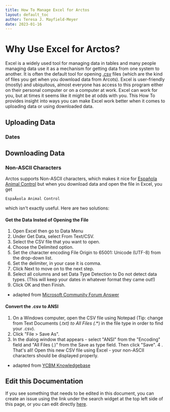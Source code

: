 ```yaml
---
title: How To Manage Excel for Arctos
layout: default_toc
author: Teresa J. Mayfield-Meyer
date: 2023-01-16
---
```



# Why Use Excel for Arctos?

Excel is a widely used tool for managing data in tables and many people managing data use it as a mechanism for getting data from one system to another. It is often the default tool for opening [.csv](https://en.wikipedia.org/wiki/Comma-separated_values) files (which are the kind of files you get when you download data from Arcots). Excel is user-friendly (mostly) and ubiquitous, almost everyone has access to this program either on their personal computer or on a computer at work. Excel can work for you, but at times it seems like it might be at odds with you. This How To provides insight into ways you can make Excel work better when it comes to uploading data or using downloaded data.

## Uploading Data 

### Dates 


## Downloading Data 

### Non-ASCII Characters

Arctos supports Non-ASCII characters, which makes it nice for [Española Animal Control](https://arctos.database.museum/agent/21254695) but when you download data and open the file in Excel, you get 

`EspaÃ±ola Animal Control`

which isn't exactly useful. Here are two solutions:

#### Get the Data Insted of Opening the File

1. Open Excel then go to Data Menu
2. Under Get Data, select From Text/CSV.
3. Select the CSV file that you want to open.
4. Choose the Delimited option.
5. Set the character encoding File Origin to 65001: Unicode (UTF-8) from the drop-down list.
6. Set the delimiter, in your case it is comma.
7. Click Next to move on to the next step.
8. Select all columns and set Data Type Detection to Do not detect data types. (This will keep your dates in whatever format they came out!)
9. Click OK and then Finish. 

 - adapted from [Microsoft Community Forum Answer](https://answers.microsoft.com/en-us/msoffice/forum/all/how-do-you-openimport-a-csv-file-with-unicode/5614e250-47c4-4577-8638-a809996e2356)

#### Convert the .csv to ANSI

1. On a Windows computer, open the CSV file using Notepad (Tip: change from Text Documents (*.txt) to All Files (*.*) in the file type in order to find your .csv).
2. Click "File > Save As".
3. In the dialog window that appears - select "ANSI" from the "Encoding" field and "All Files (*.*)" from the Save as type field. Then click "Save".
4 . That's all! Open this new CSV file using Excel - your non-ASCII characters should be displayed properly.

 - adapted from [YCBM Knowledgebase](https://support.youcanbook.me/article/502-how-can-i-get-excel-to-properly-display-special-characters-in-the-data-export)


## Edit this Documentation

If you see something that needs to be edited in this document, you can create an issue using the link under the search widget at the top left side of this page, or you can edit directly <a href="https://github.com/ArctosDB/documentation-wiki/edit/gh-pages/_how_to/How-to-Excel-for-Arctos.markdown" target="_blank">here</a>.



